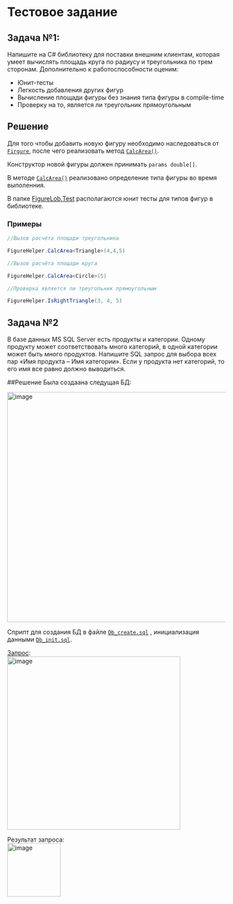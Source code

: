 # Тестовое задание

## Задача №1:

Напишите на C# библиотеку для поставки внешним клиентам, которая умеет вычислять площадь круга по радиусу и треугольника
по трем сторонам. Дополнительно к работоспособности оценим:

<ul>
<li>Юнит-тесты</li>
<li>Легкость добавления других фигур</li>
<li>Вычисление площади фигуры без знания типа фигуры в compile-time</li>
<li>Проверку на то, является ли треугольник прямоугольным</li>
</ul>

## Решение
Для того чтобы добавить новую фигуру необходимо наследоваться от [```Firgure```](https://github.com/IgorPrischepa/FigureLib/blob/master/Contracts/Figure.cs), после чего реализовать метод [```CalcArea()```](https://github.com/IgorPrischepa/FigureLib/blob/94a496e9ac82645021220a857bab81251c1b2656/Contracts/Figure.cs#L9).

Конструктор новой фигуры должен принимать ```params double[]```.

В методе [```CalcArea()```](https://github.com/IgorPrischepa/FigureLib/blob/4060b33217620adcb6de8a24c92231d65dc9f176/FigureHelper.cs#L21) реализовано определение типа фигуры во время выполенния.

В папке [FigureLob.Test](https://github.com/IgorPrischepa/FigureLib/tree/master/FigureLib.Tests) располагаются юнит тесты для типов фигур в библиотеке. 

### Примеры

```csharp
//Вызов расчёта площади треугольника

FigureHelper.CalcArea<Triangle>(4,4,5)

//Вызов расчёта площади круга

FigureHelper.CalcArea<Circle>(5)

//Проверка является ли треугольник прямоугольным

FigureHelper.IsRightTriangle(3, 4, 5)
```

## Задача №2

В базе данных MS SQL Server есть продукты и категории. Одному продукту может соответствовать много категорий, в одной категории может быть много продуктов. Напишите SQL запрос для выбора всех пар «Имя продукта – Имя категории». Если у продукта нет категорий, то его имя все равно должно выводиться.

##Решение
Была создаана следущая БД:

<img width="530" alt="image" src="https://user-images.githubusercontent.com/5076626/232894814-55683095-64e5-4a21-8979-4ad13b60a6aa.png">

Сприпт для создания БД в файле [```Db_create.sql```](https://github.com/IgorPrischepa/FigureLib/blob/master/Db_create.sql) , инициализация данными [```Db_init.sql```](https://github.com/IgorPrischepa/FigureLib/blob/master/Db_init.sql).

[Запрос](https://github.com/IgorPrischepa/FigureLib/blob/master/Requierd_Request.sql):</br>
<img width="399" alt="image" src="https://user-images.githubusercontent.com/5076626/232895395-31210f15-34c7-4c79-a9fe-627197e0e559.png">

Результат запроса:</br>
<img width="123" alt="image" src="https://user-images.githubusercontent.com/5076626/232895522-1173aa4e-a8e6-447a-aedf-14d794b7143f.png">
